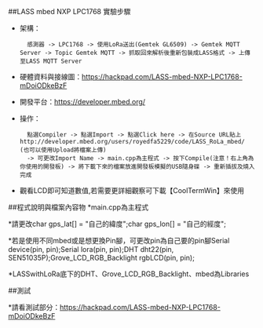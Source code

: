 ##LASS mbed NXP LPC1768 實驗步驟

* 架構：

		感測器 -> LPC1768 -> 使用LoRa送出(Gemtek GL6509) -> Gemtek MQTT Server -> Topic Gemtek MQTT -> 抓取回來解析後重新包裝成LASS格式 -> 上傳至LASS MQTT Server

* 硬體資料與接線圖：https://hackpad.com/LASS-mbed-NXP-LPC1768-mDoiODkeBzF

* 開發平台：https://developer.mbed.org/

* 操作：


		點選Compiler -> 點選Import -> 點選Click here -> 在Source URL貼上http://developer.mbed.org/users/royedfa5229/code/LASS_RoLa_mbed/ (也可以使用Upload將檔案上傳)
		-> 可更改Import Name -> main.cpp為主程式 -> 按下Compile(注意！右上角為你使用的開發板) -> 將下載下來的檔案放進開發板模擬的USB隨身碟 -> 重新插拔及燒入完成

* 觀看LCD即可知道數值,若需要更詳細觀察可下載【CoolTermWin】來使用

##程式說明與檔案內容物
*main.cpp為主程式

*請更改char gps_lat[] = "自己的緯度";char gps_lon[] = "自己的經度";

*若是使用不同mbed或是想更換Pin腳，可更改pin為自己要的pin腳Serial device(pin, pin);Serial lora(pin, pin);DHT dht22(pin, SEN51035P);Grove_LCD_RGB_Backlight rgbLCD(pin, pin);

*LASSwithLoRa底下的DHT、Grove_LCD_RGB_Backlight、mbed為Libraries

##測試

*請看測試部分：https://hackpad.com/LASS-mbed-NXP-LPC1768-mDoiODkeBzF
